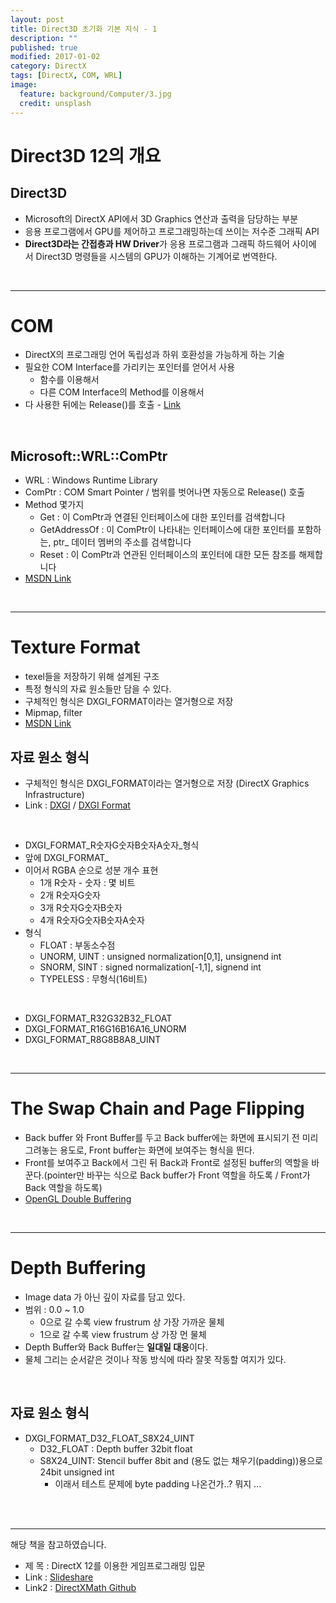 ```yaml
---
layout: post
title: Direct3D 초기화 기본 지식 - 1
description: ""
published: true
modified: 2017-01-02
category: DirectX
tags: [DirectX, COM, WRL]
image:
  feature: background/Computer/3.jpg
  credit: unsplash
---
```


# Direct3D 12의 개요

## Direct3D
- Microsoft의 DirectX API에서 3D Graphics 연산과 출력을 담당하는 부분
- 응용 프로그램에서 GPU를 제어하고 프로그래밍하는데 쓰이는 저수준 그래픽 API
- **Direct3D라는 간접층과 HW Driver**가 응용 프로그램과 그래픽 하드웨어 사이에 서 Direct3D 명령들을 시스템의 GPU가 이해하는 기계어로 번역한다.

<br/>

---

#  COM
- DirectX의 프로그래밍 언어 독립성과 하위 호환성을 가능하게 하는 기술
- 필요한 COM Interface를 가리키는 포인터를 얻어서 사용
  - 함수를 이용해서
  - 다른 COM Interface의 Method를 이용해서
- 다 사용한 뒤에는 Release()를 호출 - [Link](https://msdn.microsoft.com/en-us/library/windows/desktop/ms682317(v=vs.85).aspx)
<br/>

## Microsoft::WRL::ComPtr
- WRL : Windows Runtime Library
- ComPtr : COM Smart Pointer / 범위를 벗어나면 자동으로 Release() 호출
- Method 몇가지
  - Get : 이 ComPtr과 연결된 인터페이스에 대한 포인터를 검색합니다
  - GetAddressOf : 이 ComPtr이 나타내는 인터페이스에 대한 포인터를 포함하는, ptr_ 데이터 멤버의 주소를 검색합니다
  - Reset : 이 ComPtr과 연관된 인터페이스의 포인터에 대한 모든 참조를 해제합니다
- [MSDN Link](https://msdn.microsoft.com/ko-kr/library/br244983.aspx)

<br/>

---

# Texture Format
- texel들을 저장하기 위해 설계된 구조
- 특정 형식의 자료 원소들만 담을 수 있다.
- 구체적인 형식은 DXGI_FORMAT이라는 열거형으로 저장
- Mipmap, filter
- [MSDN Link](https://msdn.microsoft.com/en-us/library/windows/desktop/ff476906(v=vs.85).aspx)

## 자료 원소 형식
- 구체적인 형식은 DXGI_FORMAT이라는 열거형으로 저장 (DirectX Graphics Infrastructure)
- Link : [DXGI](https://msdn.microsoft.com/en-us/library/windows/desktop/bb205075(v=vs.85).aspx) / [DXGI Format](https://msdn.microsoft.com/en-us/library/windows/desktop/mt426648(v=vs.85).aspx)

<br/>

* DXGI_FORMAT_R숫자G숫자B숫자A숫자_형식
* 앞에 DXGI_FORMAT_
* 이어서 RGBA 순으로 성분 개수 표현
  * 1개 R숫자 - 숫자 : 몇 비트
  * 2개 R숫자G숫자
  * 3개 R숫자G숫자B숫자
  * 4개 R숫자G숫자B숫자A숫자
* 형식
  * FLOAT : 부동소수점
  * UNORM, UINT : unsigned normalization[0,1], unsignend int
  * SNORM, SINT : signed normalization[-1,1], signend int
  * TYPELESS : 무형식(16비트)

<br/>

* DXGI_FORMAT_R32G32B32_FLOAT
* DXGI_FORMAT_R16G16B16A16_UNORM
* DXGI_FORMAT_R8G8B8A8_UINT

<br/>

---

# The Swap Chain and Page Flipping

- Back buffer 와 Front Buffer를 두고 Back buffer에는 화면에 표시되기 전 미리 그려놓는 용도로, Front buffer는 화면에 보여주는 형식을 띈다.
- Front를 보여주고 Back에서 그린 뒤 Back과 Front로 설정된 buffer의 역할을 바꾼다.(pointer만 바꾸는 식으로 Back buffer가 Front 역할을 하도록 / Front가 Back 역할을 하도록) 
- [OpenGL Double Buffering]({{site.url}}/EGL/#double-buffering)

<br/>

---

# Depth Buffering

- Image data 가 아닌 깊이 자료를 담고 있다.
- 범위 : 0.0 ~ 1.0
  - 0으로 갈 수록 view frustrum 상 가장 가까운 물체
  - 1으로 갈 수록 view frustrum 상 가장 먼 물체
- Depth Buffer와 Back Buffer는 **일대일 대응**이다.
- 물체 그리는 순서같은 것이나 작동 방식에 따라 잘못 작동할 여지가 있다.

<br/>

## 자료 원소 형식

- DXGI_FORMAT_D32_FLOAT_S8X24_UINT
  - D32_FLOAT : Depth buffer 32bit float
  - S8X24_UINT: Stencil buffer 8bit and (용도 없는 채우기(padding))용으로 24bit unsigned int
    - 이래서 테스트 문제에 byte padding 나온건가..? 뭐지
  ...

<br/><br/>

---

해당 책을 참고하였습니다.

- 제 목  : DirectX 12를 이용한 게임프로그래밍 입문
- Link  : [Slideshare](https://www.slideshare.net/wegra/directx-12-3d)
- Link2 : [DirectXMath Github](https://github.com/Microsoft/DirectXMath)